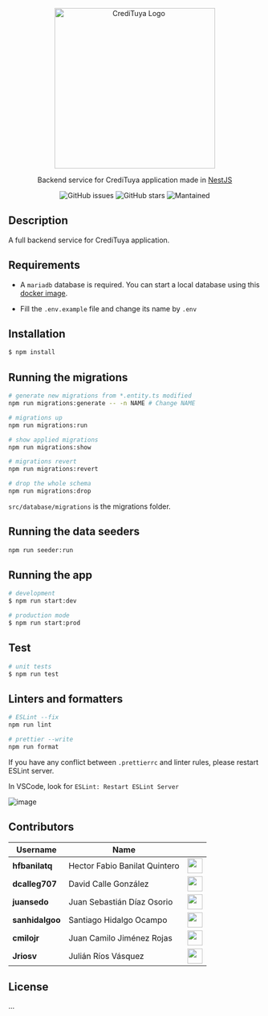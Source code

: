 <p align="center">
  <a href="https://www.figma.com/proto/DbWXskHqLeU3ZASzgA41mP/TuyaCart?node-id=183%3A129&scaling=scale-down&page-id=0%3A1&starting-point-node-id=183%3A129" target="_blank"><img src="https://user-images.githubusercontent.com/53051441/154882789-0c993f10-4216-456c-bf1a-51254b84079b.png" width="320" alt="CrediTuya Logo" /></a>
</p>

  <p align="center">Backend service for CrediTuya application made in <a href="https://nestjs.com/" target="_blank">NestJS</a></p>
    <p align="center">
<img src="https://img.shields.io/github/issues/juansedo/tuya-credit-be?style=flat-square" alt="GitHub issues" />
<img src="https://img.shields.io/github/stars/juansedo/tuya-credit-be?style=flat-square" alt="GitHub stars" />
<img src="https://img.shields.io/badge/Maintained%3F-yes-green.svg?style=flat-square" alt="Mantained" />
</p>

## Description

A full backend service for CrediTuya application.

## Requirements

- A `mariadb` database is required. You can start a local database using this [docker image](https://hub.docker.com/_/mariadb).

- Fill the `.env.example` file and change its name by `.env`

## Installation

```bash
$ npm install
```

## Running the migrations

```bash
# generate new migrations from *.entity.ts modified
npm run migrations:generate -- -n NAME # Change NAME

# migrations up
npm run migrations:run

# show applied migrations
npm run migrations:show

# migrations revert
npm run migrations:revert

# drop the whole schema
npm run migrations:drop
```

`src/database/migrations` is the migrations folder.

## Running the data seeders

```bash
npm run seeder:run
```

## Running the app

```bash
# development
$ npm run start:dev

# production mode
$ npm run start:prod
```

## Test

```bash
# unit tests
$ npm run test
```

## Linters and formatters

```bash
# ESLint --fix
npm run lint

# prettier --write
npm run format
```

If you have any conflict between `.prettierrc` and linter rules, please restart ESLint server.

In VSCode, look for `ESLint: Restart ESLint Server`

![image](https://user-images.githubusercontent.com/52968530/156955385-d5ef4ade-9a8c-42d0-97c9-cf140f3b82cb.png)


## Contributors

|Username|Name||
|------|-------|-----|
|**hfbanilatq**|Hector Fabio Banilat Quintero|<a href="https://github.com/hfbanilatq"><img src="https://github.githubassets.com/images/modules/logos_page/GitHub-Mark.png" width=30></a>|
|**dcalleg707**|David Calle González|<a href="https://github.com/dcalleg707"><img src="https://github.githubassets.com/images/modules/logos_page/GitHub-Mark.png" width=30></a>|
|**juansedo**|Juan Sebastián Díaz Osorio|<a href="https://github.com/juansedo"><img src="https://github.githubassets.com/images/modules/logos_page/GitHub-Mark.png" width=30></a>|
|**sanhidalgoo**|Santiago Hidalgo Ocampo|<a href="https://github.com/sanhidalgoo"><img src="https://github.githubassets.com/images/modules/logos_page/GitHub-Mark.png" width=30></a>|
|**cmilojr**|Juan Camilo Jiménez Rojas|<a href="https://github.com/cmilojr"><img src="https://github.githubassets.com/images/modules/logos_page/GitHub-Mark.png" width=30></a>|
|**Jriosv**|Julián Ríos Vásquez|<a href="https://github.com/jriosv"><img src="https://github.githubassets.com/images/modules/logos_page/GitHub-Mark.png" width=30></a>|


## License

...
